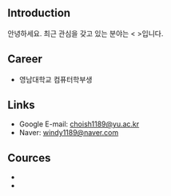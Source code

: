 ## Introduction
안녕하세요. 
최근 관심을 갖고 있는 분야는 < >입니다.
## Career
- 영남대학교 컴퓨터학부생
## Links
- Google E-mail: choish1189@yu.ac.kr
- Naver: windy1189@naver.com 
## Cources
- 
-
